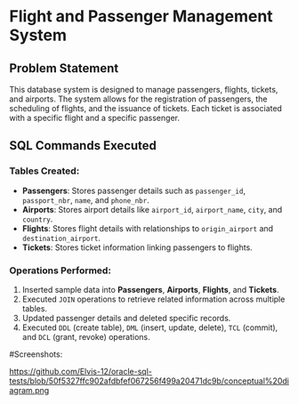 # Flight and Passenger Management System

## Problem Statement
This database system is designed to manage passengers, flights, tickets, and airports. The system allows for the registration of passengers, the scheduling of flights, and the issuance of tickets. Each ticket is associated with a specific flight and a specific passenger.

## SQL Commands Executed

### Tables Created:
- **Passengers**: Stores passenger details such as `passenger_id`, `passport_nbr`, `name`, and `phone_nbr`.
- **Airports**: Stores airport details like `airport_id`, `airport_name`, `city`, and `country`.
- **Flights**: Stores flight details with relationships to `origin_airport` and `destination_airport`.
- **Tickets**: Stores ticket information linking passengers to flights.

### Operations Performed:
1. Inserted sample data into **Passengers**, **Airports**, **Flights**, and **Tickets**.
2. Executed `JOIN` operations to retrieve related information across multiple tables.
3. Updated passenger details and deleted specific records.
4. Executed `DDL` (create table), `DML` (insert, update, delete), `TCL` (commit), and `DCL` (grant, revoke) operations.

#Screenshots:

https://github.com/Elvis-12/oracle-sql-tests/blob/50f5327ffc902afdbfef067256f499a20471dc9b/conceptual%20diagram.png

